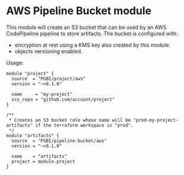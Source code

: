 # AWS Pipeline Bucket module

This module will create an S3 bucket that can be used by an AWS CodePipeline pipeline to store artifacts. The bucket is
configured with:
 * encryption at rest using a KMS key also created by this module.
 * objects versioning enabled.

Usage:

```hcl
module "project" {
  source  = "PGBI/project/aws"
  version = "~>0.1.0"

  name     = "my-project"
  vcs_repo = "github.com/account/project"
}

/**
 * Creates an S3 bucket role whose name will be "prod-my-project-artifacts" if the terraform workspace is "prod".
 */
module "artifacts" {
  source  = "PGBI/pipeline-bucket/aws"
  version = "~>0.1.0"

  name    = "artifacts"
  project = module.project
}
```
